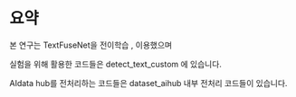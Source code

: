 # 요약

본 연구는 TextFuseNet을 전이학습 , 이용했으며 

실험을 위해 활용한 코드들은 detect_text_custom 에 있습니다.

AIdata hub를 전처리하는 코드들은  dataset_aihub 내부 전처리 코드들이 있습니다. 

